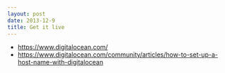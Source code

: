 ```yaml
---
layout: post
date: 2013-12-9
title: Get it live
---
```


- <https://www.digitalocean.com/>
- <https://www.digitalocean.com/community/articles/how-to-set-up-a-host-name-with-digitalocean>

